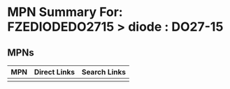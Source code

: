 



# MPN Summary For: FZEDIODEDO2715 > diode : DO27-15

## MPNs
  

|MPN|Direct Links|Search Links|
| :--- | :--- | :--- |
||||
